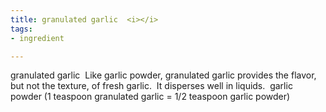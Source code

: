 ```yaml
---
title: granulated garlic  <i></i>
tags:
- ingredient

---
```

granulated garlic  Like garlic powder, granulated garlic provides the flavor, but not the texture, of fresh garlic.  It disperses well in liquids.  garlic powder (1 teaspoon granulated garlic = 1/2 teaspoon garlic powder)
